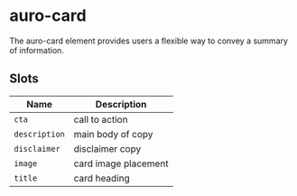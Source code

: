 # auro-card

The auro-card element provides users a flexible way to convey a summary of information.

## Slots

| Name          | Description          |
|---------------|----------------------|
| `cta`         | call to action       |
| `description` | main body of copy    |
| `disclaimer`  | disclaimer copy      |
| `image`       | card image placement |
| `title`       | card heading         |
